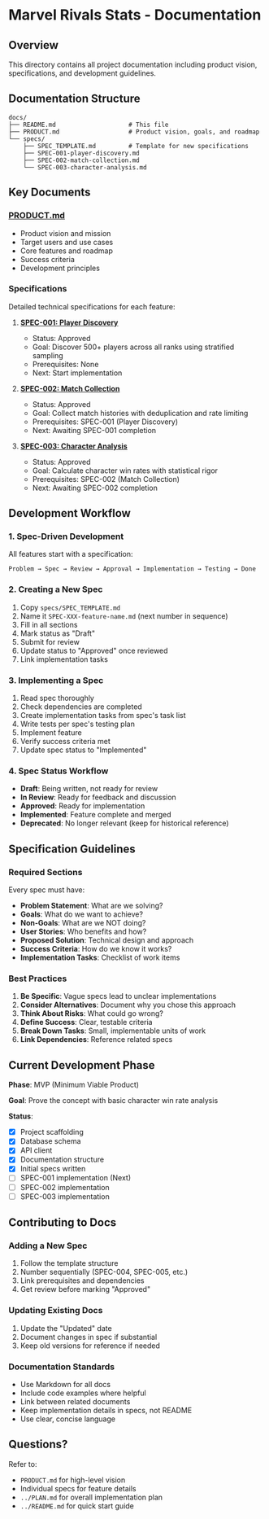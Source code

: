 # Marvel Rivals Stats - Documentation

## Overview

This directory contains all project documentation including product vision, specifications, and development guidelines.

## Documentation Structure

```
docs/
├── README.md                    # This file
├── PRODUCT.md                   # Product vision, goals, and roadmap
└── specs/
    ├── SPEC_TEMPLATE.md         # Template for new specifications
    ├── SPEC-001-player-discovery.md
    ├── SPEC-002-match-collection.md
    └── SPEC-003-character-analysis.md
```

## Key Documents

### [PRODUCT.md](./PRODUCT.md)
- Product vision and mission
- Target users and use cases
- Core features and roadmap
- Success criteria
- Development principles

### Specifications

Detailed technical specifications for each feature:

1. **[SPEC-001: Player Discovery](./specs/SPEC-001-player-discovery.md)**
   - Status: Approved
   - Goal: Discover 500+ players across all ranks using stratified sampling
   - Prerequisites: None
   - Next: Start implementation

2. **[SPEC-002: Match Collection](./specs/SPEC-002-match-collection.md)**
   - Status: Approved
   - Goal: Collect match histories with deduplication and rate limiting
   - Prerequisites: SPEC-001 (Player Discovery)
   - Next: Awaiting SPEC-001 completion

3. **[SPEC-003: Character Analysis](./specs/SPEC-003-character-analysis.md)**
   - Status: Approved
   - Goal: Calculate character win rates with statistical rigor
   - Prerequisites: SPEC-002 (Match Collection)
   - Next: Awaiting SPEC-002 completion

## Development Workflow

### 1. Spec-Driven Development

All features start with a specification:

```
Problem → Spec → Review → Approval → Implementation → Testing → Done
```

### 2. Creating a New Spec

1. Copy `specs/SPEC_TEMPLATE.md`
2. Name it `SPEC-XXX-feature-name.md` (next number in sequence)
3. Fill in all sections
4. Mark status as "Draft"
5. Submit for review
6. Update status to "Approved" once reviewed
7. Link implementation tasks

### 3. Implementing a Spec

1. Read spec thoroughly
2. Check dependencies are completed
3. Create implementation tasks from spec's task list
4. Write tests per spec's testing plan
5. Implement feature
6. Verify success criteria met
7. Update spec status to "Implemented"

### 4. Spec Status Workflow

- **Draft**: Being written, not ready for review
- **In Review**: Ready for feedback and discussion
- **Approved**: Ready for implementation
- **Implemented**: Feature complete and merged
- **Deprecated**: No longer relevant (keep for historical reference)

## Specification Guidelines

### Required Sections

Every spec must have:
- **Problem Statement**: What are we solving?
- **Goals**: What do we want to achieve?
- **Non-Goals**: What are we NOT doing?
- **User Stories**: Who benefits and how?
- **Proposed Solution**: Technical design and approach
- **Success Criteria**: How do we know it works?
- **Implementation Tasks**: Checklist of work items

### Best Practices

1. **Be Specific**: Vague specs lead to unclear implementations
2. **Consider Alternatives**: Document why you chose this approach
3. **Think About Risks**: What could go wrong?
4. **Define Success**: Clear, testable criteria
5. **Break Down Tasks**: Small, implementable units of work
6. **Link Dependencies**: Reference related specs

## Current Development Phase

**Phase**: MVP (Minimum Viable Product)

**Goal**: Prove the concept with basic character win rate analysis

**Status**:
- [x] Project scaffolding
- [x] Database schema
- [x] API client
- [x] Documentation structure
- [x] Initial specs written
- [ ] SPEC-001 implementation (Next)
- [ ] SPEC-002 implementation
- [ ] SPEC-003 implementation

## Contributing to Docs

### Adding a New Spec

1. Follow the template structure
2. Number sequentially (SPEC-004, SPEC-005, etc.)
3. Link prerequisites and dependencies
4. Get review before marking "Approved"

### Updating Existing Docs

1. Update the "Updated" date
2. Document changes in spec if substantial
3. Keep old versions for reference if needed

### Documentation Standards

- Use Markdown for all docs
- Include code examples where helpful
- Link between related documents
- Keep implementation details in specs, not README
- Use clear, concise language

## Questions?

Refer to:
- `PRODUCT.md` for high-level vision
- Individual specs for feature details
- `../PLAN.md` for overall implementation plan
- `../README.md` for quick start guide
